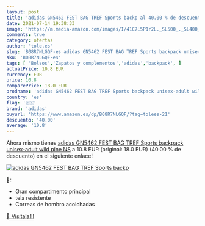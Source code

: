 ```yaml
---
layout: post
title: 'adidas GN5462 FEST BAG TREF Sports backp al 40.00 % de descuento'
date: 2021-07-14 19:38:33
image: 'https://m.media-amazon.com/images/I/41C7L5P1r2L._SL500_._SL400_.jpg'
comments: true
category: ofertas
author: 'tole.es'
slug: 'B08R7NLGQF-es adidas GN5462 FEST BAG TREF Sports backpack unisex-adult...'
sku: 'B08R7NLGQF-es'
tags: [ 'Bolsos','Zapatos y complementos','adidas','backpack', ]
actualPrice: 10.8 EUR
currency: EUR
price: 10.8
comparePrice: 18.0 EUR
prodname: 'adidas GN5462 FEST BAG TREF Sports backpack unisex-adult wild pine NS'
country: 'es'
flag: '🇪🇸'
brand: 'adidas'
buyurl: 'https://www.amazon.es/dp/B08R7NLGQF/?tag=tolees-21'
descuento: '40.00'
average: '10.8'
---
```


Ahora mismo tienes [adidas GN5462 FEST BAG TREF Sports backpack unisex-adult wild pine NS](https://www.amazon.es/dp/B08R7NLGQF/?tag=tolees-21) a 10.8 EUR (original: 18.0 EUR) (40.00 %  de descuento) en el siguiente enlace!

[![adidas GN5462 FEST BAG TREF Sports backp](https://m.media-amazon.com/images/I/41C7L5P1r2L._SL500_._SL400_.jpg)](https://www.amazon.es/dp/B08R7NLGQF/?tag=tolees-21)

🔎:

- Gran compartimento principal
- tela resistente
- Correas de hombro acolchadas

[🛒 Visítala!!!](https://www.amazon.es/dp/B08R7NLGQF/?tag=tolees-21)
